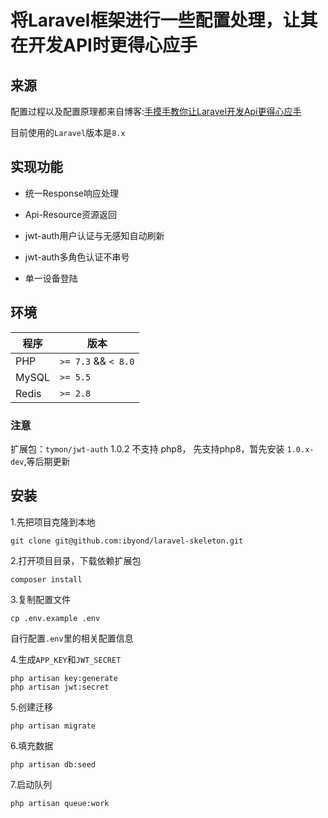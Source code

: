 # 将Laravel框架进行一些配置处理，让其在开发API时更得心应手

## 来源

配置过程以及配置原理都来自博客:[手摸手教你让Laravel开发Api更得心应手](https://www.guaosi.com/2019/02/26/laravel-api-initialization-preparation/)


目前使用的`Laravel`版本是`8.x`

## 实现功能

- 统一Response响应处理

- Api-Resource资源返回

- jwt-auth用户认证与无感知自动刷新

- jwt-auth多角色认证不串号

- 单一设备登陆


## 环境

| 程序 | 版本 |
| -------- | -------- |
| PHP| `>= 7.3` && `< 8.0` |
| MySQL| `>= 5.5` |
| Redis| `>= 2.8` |

### 注意
扩展包：`tymon/jwt-auth` 1.0.2 不支持 php8， 先支持php8，暂先安装 `1.0.x-dev`,等后期更新
## 安装

1.先把项目克隆到本地

```
git clone git@github.com:ibyond/laravel-skeleton.git
```

2.打开项目目录，下载依赖扩展包

```
composer install
```

3.复制配置文件

```
cp .env.example .env
```

自行配置`.env`里的相关配置信息

4.生成`APP_KEY`和`JWT_SECRET`
```
php artisan key:generate
php artisan jwt:secret
```

5.创建迁移
```
php artisan migrate
```

6.填充数据
```
php artisan db:seed
```

7.启动队列
```
php artisan queue:work
```
